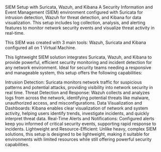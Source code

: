 SIEM Setup with Suricata, Wazuh, and Kibana
A Security Information and Event Management (SIEM) environment configured with Suricata for intrusion detection, Wazuh for threat detection, and Kibana for data visualization. This setup includes log collection, analysis, and alerting features to monitor network security events and visualize threat activity in real-time.

This SIEM was created with 3 main tools: Wazuh, Suricata and Kibana configured all on 1 Virtual Machine.

This lightweight SIEM solution integrates Suricata, Wazuh, and Kibana to provide powerful, efficient security monitoring and incident detection for any network environment. Ideal for security teams needing a responsive and manageable system, this setup offers the following capabilities:

Intrusion Detection: Suricata monitors network traffic for suspicious patterns and potential attacks, providing visibility into network security in real time.
Threat Detection and Response: Wazuh collects and analyzes logs from across the network, identifying potential threats like malware, unauthorized access, and misconfigurations.
Data Visualization and Dashboards: Kibana enables clear visualization of network and system activity, helping users identify trends, investigate incidents, and quickly interpret threat data.
Real-Time Alerts and Notifications: Configured alerts keep you informed of critical security events, supporting rapid response to incidents.
Lightweight and Resource-Efficient: Unlike heavy, complex SIEM solutions, this setup is designed to be lightweight, making it suitable for environments with limited resources while still offering powerful security capabilities.

